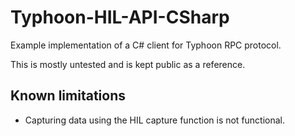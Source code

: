 # Typhoon-HIL-API-CSharp
Example implementation of a C# client for Typhoon RPC protocol.

This is mostly untested and is kept public as a reference.

## Known limitations

- Capturing data using the HIL capture function is not functional.
